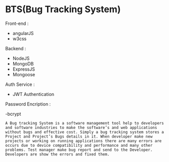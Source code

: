 # BTS(Bug Tracking System)

Front-end : 
  - angularJS
  - w3css

Backend : 
 - NodeJS
 - MongoDB
 - ExpressJS
 - Mongoose
 
 Auth Service :
 - JWT Authentication

Password Encription :

-bcrypt
 
 
```text
A Bug tracking System is a software management tool help to developers and software industries to make the software’s and web applications
without bugs and effective cost. Simply a bug tracking system stores a Project and Project’s Bugs details in it. When developer make new 
projects or working on running applications there are many errors are occurs due to device compatibility and performance and many other 
problems. Test manager make bug report and send to the Developer. Developers are show the errors and fixed them. 
```
